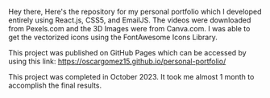 Hey there,
Here's the repository for my personal portfolio which I developed entirely using React.js, CSS5, and EmailJS.
The videos were downloaded from Pexels.com and the 3D Images were from Canva.com. I was able to get the vectorized icons using the FontAwesome Icons Library.

This project was published on GitHub Pages which can be accessed by using this link:
https://oscargomez15.github.io/personal-portfolio/

This project was completed in October 2023. It took me almost 1 month to accomplish the final results.
